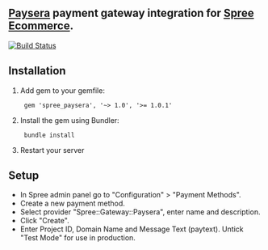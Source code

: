 ## [Paysera](https://www.paysera.com/v2/en-GB/index) payment gateway integration for [Spree Ecommerce](https://spreecommerce.org).


[![Build Status](https://travis-ci.org/donny741/spree_paysera.svg?branch=master)](https://travis-ci.org/donny741/spree_paysera)




## Installation

1. Add gem to your gemfile:

        gem 'spree_paysera', '~> 1.0', '>= 1.0.1'

2. Install the gem using Bundler:

        bundle install

3. Restart your server

## Setup

- In Spree admin panel go to "Configuration" > "Payment Methods".
- Create a new payment method.
- Select provider "Spree::Gateway::Paysera", enter name and description.
- Click "Create".
- Enter Project ID, Domain Name and Message Text (paytext). Untick "Test Mode" for use in production.
